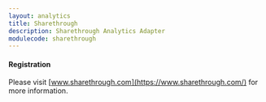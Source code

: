 ```yaml
---
layout: analytics
title: Sharethrough
description: Sharethrough Analytics Adapter
modulecode: sharethrough
---
```


#### Registration

Please visit [www.sharethrough.com](https://www.sharethrough.com/) for more information.
